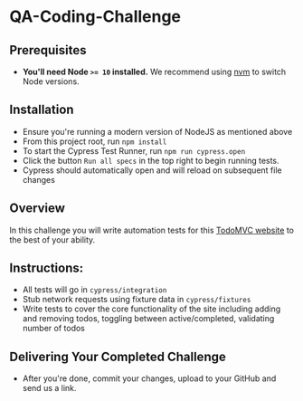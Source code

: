 # QA-Coding-Challenge

## Prerequisites

- **You'll need Node `>= 10` installed.** We recommend using
  [nvm](https://github.com/creationix/nvm) to switch Node versions.

## Installation

- Ensure you're running a modern version of NodeJS as mentioned above
- From this project root, run `npm install`
- To start the Cypress Test Runner, run `npm run cypress.open`
- Click the button `Run all specs` in the top right to begin running tests.
- Cypress should automatically open and will reload on subsequent file changes

## Overview

In this challenge you will write automation tests for this [TodoMVC website](https://www.todobackend.com/client/index.html?https://todo-backend-typescript.herokuapp.com/) to the best of your ability.

## Instructions:

- All tests will go in `cypress/integration`
- Stub network requests using fixture data in `cypress/fixtures`
- Write tests to cover the core functionality of the site including adding and removing todos, toggling between active/completed, validating number of todos

## Delivering Your Completed Challenge

- After you're done, commit your changes, upload to your GitHub and send us a link.
